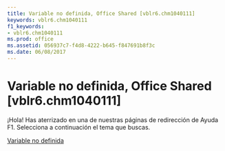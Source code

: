 ```yaml
---
title: Variable no definida, Office Shared [vblr6.chm1040111]
keywords: vblr6.chm1040111
f1_keywords:
- vblr6.chm1040111
ms.prod: office
ms.assetid: 056937c7-f4d8-4222-b645-f847691b8f3c
ms.date: 06/08/2017
---
```





# Variable no definida, Office Shared [vblr6.chm1040111]

¡Hola! Has aterrizado en una de nuestras páginas de redirección de Ayuda F1. Selecciona a continuación el tema que buscas.


 [Variable no definida](http://msdn.microsoft.com/library/variable-not-defined%28Office.15%29.aspx)


